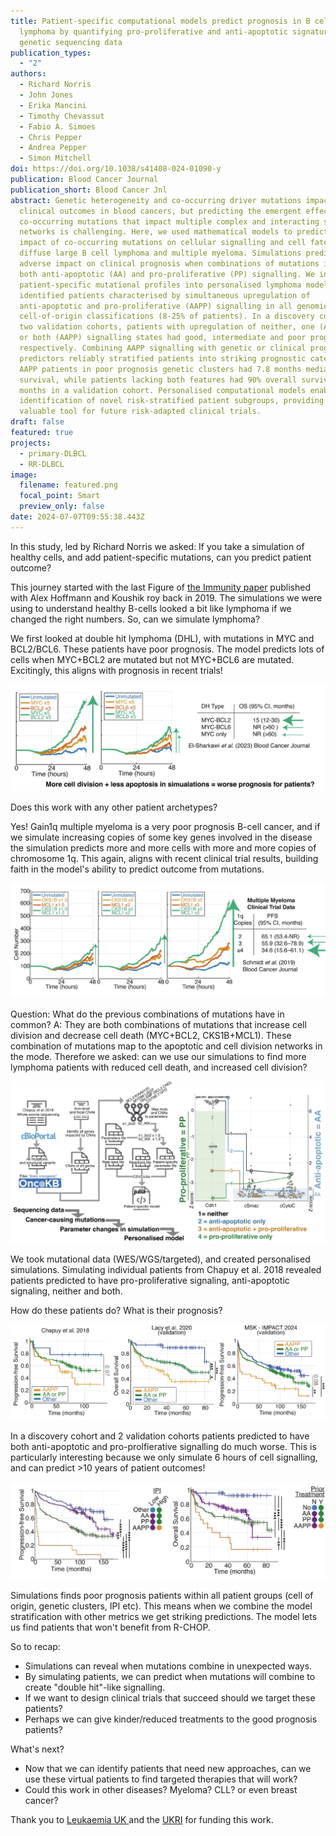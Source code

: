 ```yaml
---
title: Patient-specific computational models predict prognosis in B cell
  lymphoma by quantifying pro-proliferative and anti-apoptotic signatures from
  genetic sequencing data
publication_types:
  - "2"
authors:
  - Richard Norris
  - John Jones
  - Erika Mancini
  - Timothy Chevassut
  - Fabio A. Simoes
  - Chris Pepper
  - Andrea Pepper
  - Simon Mitchell
doi: https://doi.org/10.1038/s41408-024-01090-y
publication: Blood Cancer Journal
publication_short: Blood Cancer Jnl
abstract: Genetic heterogeneity and co-occurring driver mutations impact
  clinical outcomes in blood cancers, but predicting the emergent effect of
  co-occurring mutations that impact multiple complex and interacting signalling
  networks is challenging. Here, we used mathematical models to predict the
  impact of co-occurring mutations on cellular signalling and cell fates in
  diffuse large B cell lymphoma and multiple myeloma. Simulations predicted
  adverse impact on clinical prognosis when combinations of mutations induced
  both anti-apoptotic (AA) and pro-proliferative (PP) signalling. We integrated
  patient-specific mutational profiles into personalised lymphoma models, and
  identified patients characterised by simultaneous upregulation of
  anti-apoptotic and pro-proliferative (AAPP) signalling in all genomic and
  cell-of-origin classifications (8-25% of patients). In a discovery cohort and
  two validation cohorts, patients with upregulation of neither, one (AA or PP),
  or both (AAPP) signalling states had good, intermediate and poor prognosis
  respectively. Combining AAPP signalling with genetic or clinical prognostic
  predictors reliably stratified patients into striking prognostic categories.
  AAPP patients in poor prognosis genetic clusters had 7.8 months median overall
  survival, while patients lacking both features had 90% overall survival at 120
  months in a validation cohort. Personalised computational models enable
  identification of novel risk-stratified patient subgroups, providing a
  valuable tool for future risk-adapted clinical trials.
draft: false
featured: true
projects:
  - primary-DLBCL
  - RR-DLBCL
image:
  filename: featured.png
  focal_point: Smart
  preview_only: false
date: 2024-07-07T09:55:38.443Z
---
```

In this study, led by Richard Norris we asked: If you take a simulation of healthy cells, and add patient-specific mutations, can you predict patient outcome?

This journey started with the last Figure of [the Immunity paper](/publication/roy-2019-regulatory/) published with Alex Hoffmann and Koushik roy back in 2019. The simulations we were using to understand healthy B-cells looked a bit like lymphoma if we changed the right numbers. So, can we simulate lymphoma?

We first looked at double hit lymphoma (DHL), with mutations in MYC and BCL2/BCL6. These patients have poor prognosis.  The model predicts lots of cells when MYC+BCL2 are mutated but not MYC+BCL6 are mutated. Excitingly, this aligns with prognosis in recent trials!

![](twitterdh.png)

Does this work with any other patient archetypes?

Yes! Gain1q multiple myeloma is a very poor prognosis B-cell cancer, and if we simulate increasing copies of some key genes involved in the disease the simulation predicts more and more cells with more and more copies of chromosome 1q. This again, aligns with recent clinical trial results, building faith in the model's ability to predict outcome from mutations.

![](twittermm.png)

Question: What do the previous combinations of mutations have in common?
A: They are both combinations of mutations that increase cell division and decrease cell death (MYC+BCL2, CKS1B+MCL1). These combination of mutations map to the apoptotic and cell division networks in the mode. Therefore we asked: can we use our simulations to find more lymphoma patients with reduced cell death, and increased cell division?

![](twitterpipeline.png)

We took mutational data (WES/WGS/targeted), and created personalised simulations.
Simulating individual patients from Chapuy et al. 2018 revealed patients predicted to have pro-proliferative signaling, anti-apoptotic signaling, neither and both.

How do these patients do? What is their prognosis?

![](twitterkm.png)

In a discovery cohort and 2 validation cohorts patients predicted to have both anti-apoptotic and pro-prolfierative signalling do much worse.
This is particularly interesting because we only simulate 6 hours of cell signalling, and can predict >10 years of patient outcomes!

![](twitterothermetrics.png)

Simulations finds poor prognosis patients within all patient groups (cell of origin, genetic clusters, IPI etc).
This means when we combine the model stratification with other metrics we get striking predictions.
The model lets us find patients that won't benefit from R-CHOP.

So to recap: 

* Simulations can reveal when mutations combine in unexpected ways.
* By simulating patients, we can predict when mutations will combine to create "double hit"-like signalling.
* If we want to design clinical trials that succeed should we target these patients?
* Perhaps we can give kinder/reduced treatments to the good prognosis patients?

What's next?

* Now that we can identify patients that need new approaches, can we use these virtual patients to find targeted therapies that will work?
* Could this work in other diseases? Myeloma? CLL? or even breast cancer?

Thank you to [Leukaemia UK ](/project/primary-dlbcl/)and the [UKRI](/project/rr-dlbcl/) for funding this work.